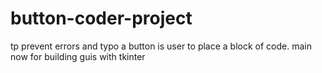 # button-coder-project
tp prevent errors and typo a button is user to place a block of code.
main now for building guis with tkinter
